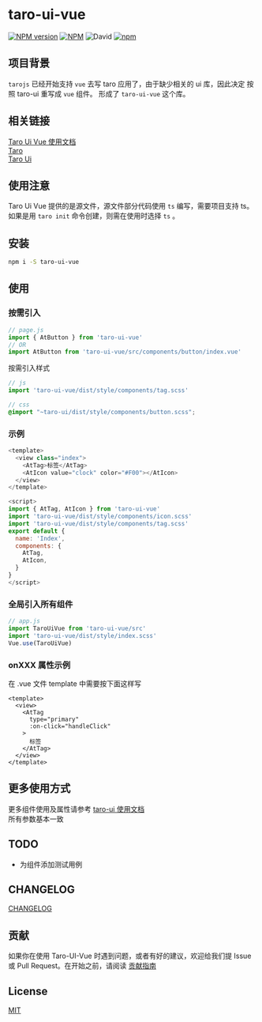 # taro-ui-vue
[![NPM version](https://img.shields.io/npm/v/taro-ui-vue.svg)](https://npmjs.org/package/taro-ui-vue)
[![NPM](https://img.shields.io/npm/l/taro-ui-vue)](./LECENSE)
![David](https://img.shields.io/david/psaren/taro-ui-vue)
[![npm](https://img.shields.io/npm/dm/taro-ui-vue)](https://www.npmjs.com/package/taro-ui-vue)
## 项目背景 
`tarojs` 已经开始支持 `vue` 去写 taro 应用了，由于缺少相关的 ui 库，因此决定 按照 taro-ui 重写成 `vue` 组件。
形成了 `taro-ui-vue` 这个库。

## 相关链接
[Taro Ui Vue 使用文档](http://taro-ui-vue.fontend.com/)  
[Taro](https://github.com/NervJS/taro)  
[Taro Ui](https://github.com/NervJS/taro-ui)

## 使用注意
Taro Ui Vue 提供的是源文件，源文件部分代码使用 `ts` 编写，需要项目支持 ts。
如果是用 `taro init` 命令创建，则需在使用时选择 `ts` 。

## 安装
``` bash
npm i -S taro-ui-vue
```

## 使用
### 按需引入
``` javascript
// page.js
import { AtButton } from 'taro-ui-vue'
// OR
import AtButton from 'taro-ui-vue/src/components/button/index.vue'
```
按需引入样式
``` javascript
// js
import 'taro-ui-vue/dist/style/components/tag.scss'
```
``` scss
// css
@import "~taro-ui/dist/style/components/button.scss";
```
### 示例
``` js
<template>
  <view class="index">
    <AtTag>标签</AtTag>
    <AtIcon value="clock" color="#F00"></AtIcon>
  </view>
</template>

<script>
import { AtTag, AtIcon } from 'taro-ui-vue'
import 'taro-ui-vue/dist/style/components/icon.scss'
import 'taro-ui-vue/dist/style/components/tag.scss'
export default {
  name: 'Index',
  components: {
    AtTag,
    AtIcon,
  }
}
</script>
```
### 全局引入所有组件
``` javascript
// app.js
import TaroUiVue from 'taro-ui-vue/src'
import 'taro-ui-vue/dist/style/index.scss'
Vue.use(TaroUiVue)
```
### onXXX 属性示例
在 .vue 文件 template 中需要按下面这样写  
```
<template>
  <view>
    <AtTag
      type="primary"
      :on-click="handleClick"
    >
      标签
    </AtTag>
  </view>
</template>
```

## 更多使用方式
更多组件使用及属性请参考 [taro-ui 使用文档](https://taro-ui.jd.com/#/docs/introduction)   
所有参数基本一致

## TODO
- 为组件添加测试用例

## CHANGELOG
[CHANGELOG](https://github.com/psaren/taro-ui-vue/blob/master/CHANGELOG.md)

## 贡献
如果你在使用 Taro-UI-Vue 时遇到问题，或者有好的建议，欢迎给我们提 Issue 或 Pull Request。在开始之前，请阅读 [贡献指南](https://github.com/psaren/taro-ui-vue/blob/master/.github/CONTRIBUTING.md)

## License

[MIT](./LECENSE)